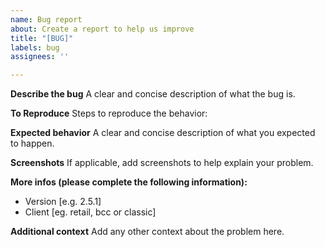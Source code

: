 ```yaml
---
name: Bug report
about: Create a report to help us improve
title: "[BUG]"
labels: bug
assignees: ''

---
```


**Describe the bug**
A clear and concise description of what the bug is.

**To Reproduce**
Steps to reproduce the behavior:

**Expected behavior**
A clear and concise description of what you expected to happen.

**Screenshots**
If applicable, add screenshots to help explain your problem.

**More infos (please complete the following information):**
 - Version [e.g. 2.5.1]
 - Client [eg. retail, bcc or classic]


**Additional context**
Add any other context about the problem here.
